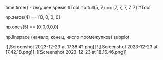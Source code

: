 time.time() - текущее время #Tool 
np.full(5, 7) == [7, 7, 7, 7, 7] #Tool 

np.zeros(4) == [0, 0, 0, 0]

np.ones(5) == [0,0,0,0,0]

np.linspace (начало, конец, число промежутков)
subplot 

![[Screenshot 2023-12-23 at 17.38.41.png]]
![[Screenshot 2023-12-23 at 17.42.18.png]]
![[Screenshot 2023-12-23 at 18.16.46.png]]